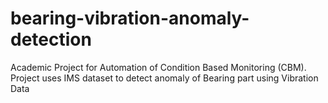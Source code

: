 # bearing-vibration-anomaly-detection
Academic Project for Automation of Condition Based Monitoring (CBM). Project uses IMS dataset to detect anomaly of Bearing part using Vibration Data
